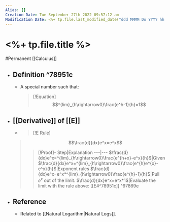 ```yaml
---
Alias: []
Creation Date: Tue September 27th 2022 09:57:12 am 
Modification Date: <%+ tp.file.last_modified_date("ddd MMMM Do YYYY hh:mm:ss a") %>
---
```

# <%+ tp.file.title %>
#Permanent [[Calculus]]

- ## Definition ^78951c
	- A special number such that:
	  > [!Equation]
	  > $$^{lim}_{h\rightarrow0}\frac{e^h-1}{h}=1$$
- ## [[Derivative]] of [[E]]
	- > [!E Rule]
	> $$\frac{d}{dx}e^x=e^x$$
	> > [!Proof]-
	> > Step|Explanation
	> > ---|---
	> > $\frac{d}{dx}e^x=^{lim}_{h\rightarrow0}\frac{e^{h+x}-e^x}{h}$|Given
	> > $\frac{d}{dx}e^x=^{lim}_{h\rightarrow0}\frac{e^{h}e^{x}-e^x}{h}$|Exponent rules
	> > $\frac{d}{dx}e^x=e^x*^{lim}_{h\rightarrow0}\frac{e^{h}-1}{h}$|Pull $e^x$ out of the limit.
	> > $\frac{d}{dx}e^x=e^x*1$|Evaluate the limit with the rule above: [[E#^78951c]] ^97869e
- ## Reference
	- Related to [[Natural Logarithm|Natural Logs]].